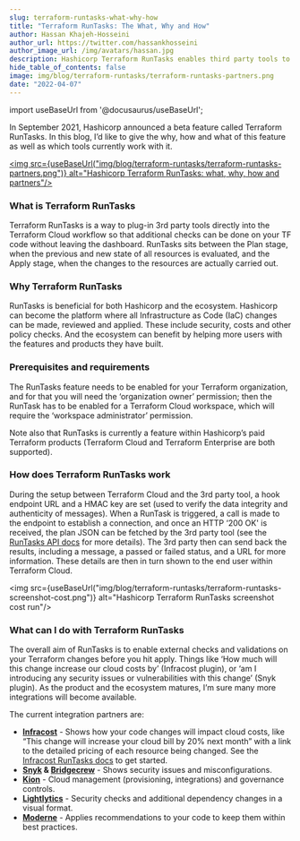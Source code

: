 ```yaml
---
slug: terraform-runtasks-what-why-how
title: "Terraform RunTasks: The What, Why and How"
author: Hassan Khajeh-Hosseini
author_url: https://twitter.com/hassankhosseini
author_image_url: /img/avatars/hassan.jpg
description: Hashicorp Terraform RunTasks enables third party tools to plug into Terraform Cloud
hide_table_of_contents: false
image: img/blog/terraform-runtasks/terraform-runtasks-partners.png
date: "2022-04-07"
---
```


import useBaseUrl from '@docusaurus/useBaseUrl';

In September 2021, Hashicorp announced a beta feature called Terraform RunTasks. In this blog, I’d like to give the why, how and what of this feature as well as which tools currently work with it.

<a href="/blog/terraform-runtasks-what-why-how/"><img src={useBaseUrl("img/blog/terraform-runtasks/terraform-runtasks-partners.png")} alt="Hashicorp Terraform RunTasks: what, why, how and partners"/></a>

<!--truncate-->

### What is Terraform RunTasks
Terraform RunTasks is a way to plug-in 3rd party tools directly into the Terraform Cloud workflow so that additional checks can be done on your TF code without leaving the dashboard. RunTasks sits between the Plan stage, when the previous and new state of all resources is evaluated, and the Apply stage, when the changes to the resources are actually carried out.

### Why Terraform RunTasks
RunTasks is beneficial for both Hashicorp and the ecosystem. Hashicorp can become the platform where all Infrastructure as Code (IaC) changes can be made, reviewed and applied. These include security, costs and other policy checks. And the ecosystem can benefit by helping more users with the features and products they have built.

### Prerequisites and requirements
The RunTasks feature needs to be enabled for your Terraform organization, and for that you will need the ‘organization owner’ permission; then the RunTask has to be enabled for a Terraform Cloud workspace, which will require the ‘workspace administrator’ permission.

Note also that RunTasks is currently a feature within Hashicorp’s paid Terraform products (Terraform Cloud and Terraform Enterprise are both supported).

### How does Terraform RunTasks work

During the setup between Terraform Cloud and the 3rd party tool, a hook endpoint URL and a HMAC key are set (used to verify the data integrity and authenticity of messages). When a RunTask is triggered, a call is made to the endpoint to establish a connection, and once an HTTP ‘200 OK' is received, the plan JSON can be fetched by the 3rd party tool (see the [RunTasks API docs](https://www.terraform.io/cloud-docs/api-docs/run-tasks-integration) for more details). The 3rd party then can send back the results, including a message, a passed or failed status, and a URL for more information. These details are then in turn shown to the end user within Terraform Cloud.

<img src={useBaseUrl("img/blog/terraform-runtasks/terraform-runtasks-screenshot-cost.png")} alt="Hashicorp Terraform RunTasks screenshot cost run"/>

### What can I do with Terraform RunTasks

The overall aim of RunTasks is to enable external checks and validations on your Terraform changes before you hit apply. Things like ‘How much will this change increase our cloud costs by’ (Infracost plugin), or ‘am I introducing any security issues or vulnerabilities with this change’ (Snyk plugin). As the product and the ecosystem matures, I’m sure many more integrations will become available.

The current integration partners are:

- **[Infracost](https://www.infracost.io/)** - Shows how your code changes will impact cloud costs, like “This change will increase your cloud bill by 20% next month” with a link to the detailed pricing of each resource being changed. See the [Infracost RunTasks docs](/docs/integrations/terraform_cloud_enterprise/#terraform-cloud-run-tasks) to get started.
- **[Snyk](https://snyk.io/) & [Bridgecrew](https://bridgecrew.io/)** - Shows security issues and misconfigurations.
- **[Kion](https://kion.io/)** - Cloud management (provisioning, integrations) and governance controls.
- **[Lightlytics](https://www.lightlytics.com/)** - Security checks and additional dependency changes in a visual format.
- **[Moderne](https://moderne.io/)** - Applies recommendations to your code to keep them within best practices.
